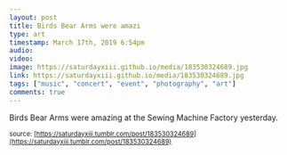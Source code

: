 ```yaml
---
layout: post
title: Birds Bear Arms were amazi
type: art
timestamp: March 17th, 2019 6:54pm
audio: 
video: 
image: https://saturdayxiii.github.io/media/183530324689.jpg
link: https://saturdayxiii.github.io/media/183530324689.jpg
tags: ["music", "concert", "event", "photography", "art"]
comments: true
---
```

Birds Bear Arms were amazing at the Sewing Machine Factory yesterday.
 
  
<small>source: [https://saturdayxiii.tumblr.com/post/183530324689](https://saturdayxiii.tumblr.com/post/183530324689)</small>